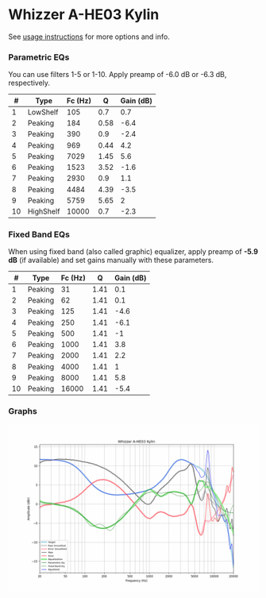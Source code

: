 # Whizzer A-HE03 Kylin
See [usage instructions](https://github.com/jaakkopasanen/AutoEq#usage) for more options and info.

### Parametric EQs
You can use filters 1-5 or 1-10. Apply preamp of -6.0 dB or -6.3 dB, respectively.

|   # | Type      |   Fc (Hz) |    Q |   Gain (dB) |
|-----|-----------|-----------|------|-------------|
|   1 | LowShelf  |       105 | 0.7  |         0.7 |
|   2 | Peaking   |       184 | 0.58 |        -6.4 |
|   3 | Peaking   |       390 | 0.9  |        -2.4 |
|   4 | Peaking   |       969 | 0.44 |         4.2 |
|   5 | Peaking   |      7029 | 1.45 |         5.6 |
|   6 | Peaking   |      1523 | 3.52 |        -1.6 |
|   7 | Peaking   |      2930 | 0.9  |         1.1 |
|   8 | Peaking   |      4484 | 4.39 |        -3.5 |
|   9 | Peaking   |      5759 | 5.65 |         2   |
|  10 | HighShelf |     10000 | 0.7  |        -2.3 |

### Fixed Band EQs
When using fixed band (also called graphic) equalizer, apply preamp of **-5.9 dB** (if available) and set gains manually with these parameters.

|   # | Type    |   Fc (Hz) |    Q |   Gain (dB) |
|-----|---------|-----------|------|-------------|
|   1 | Peaking |        31 | 1.41 |         0.1 |
|   2 | Peaking |        62 | 1.41 |         0.1 |
|   3 | Peaking |       125 | 1.41 |        -4.6 |
|   4 | Peaking |       250 | 1.41 |        -6.1 |
|   5 | Peaking |       500 | 1.41 |        -1   |
|   6 | Peaking |      1000 | 1.41 |         3.8 |
|   7 | Peaking |      2000 | 1.41 |         2.2 |
|   8 | Peaking |      4000 | 1.41 |         1   |
|   9 | Peaking |      8000 | 1.41 |         5.8 |
|  10 | Peaking |     16000 | 1.41 |        -5.4 |

### Graphs
![](./Whizzer%20A-HE03%20Kylin.png)
